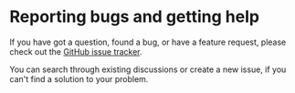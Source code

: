 # Reporting bugs and getting help

If you have got a question, found a bug, or have a feature request, please check
out the [GitHub issue tracker](https://github.com/ngandrass/moodle-quiz_archiver/issues).

You can search through existing discussions or create a new issue, if you can't
find a solution to your problem.
